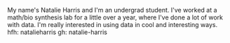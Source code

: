My name's Natalie Harris and I'm an undergrad student. I've worked at a math/bio synthesis lab for a little over a year, where I've done a lot of work with data. I'm really interested in using data in cool and interesting ways. 
hfh: natalieharris
gh: natalie-harris 
